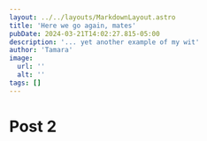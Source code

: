 ```yaml
---
layout: ../../layouts/MarkdownLayout.astro
title: 'Here we go again, mates'
pubDate: 2024-03-21T14:02:27.815-05:00
description: '... yet another example of my wit'
author: 'Tamara'
image:
  url: ''
  alt: ''
tags: []
---
```


# Post 2

